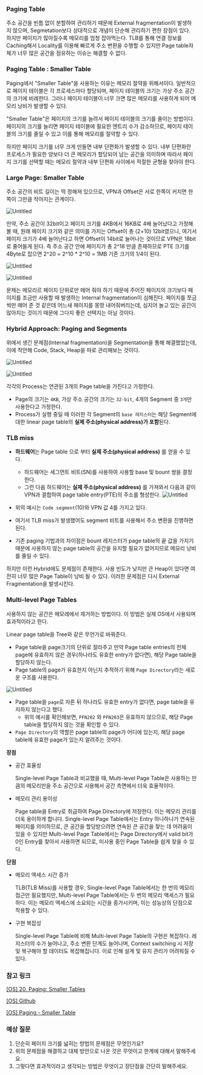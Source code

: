 ### Paging Table

주소 공간을 빈틈 없이 분할하여 관리하기 때문에 External fragmentation이 발생하지 않으며, Segmetation보다 상대적으로 개념이 단순해 관리하기 편한 장점이 있다. 하지만 페이지가 많아질수록 메모리를 엄청 잡아먹는다. TLB를 통해 연결 정보를 Caching해서 Locality를 이용해 빠르게 주소 변환을 수행할 수 있지만 Page table자체가 너무 많은 공간을 점유하는 이슈는 해결할 수 없다.

### Paging Table : Smaller Table

Paging에서 "Smaller Table"을 사용하는 이유는 메모리 절약을 위해서이다. 일반적으로 페이지 테이블은 각 프로세스마다 할당되며, 페이지 테이블의 크기는 가상 주소 공간의 크기에 비례한다. 그러나 페이지 테이블이 너무 크면 많은 메모리를 사용하게 되어 메모리 낭비가 발생할 수 있다.

"Smaller Table"은 페이지의 크기를 늘려서 페이지 테이블의 크기를 줄이는 방법이다. 페이지의 크기를 늘리면 페이지 테이블에 필요한 엔트리 수가 감소하므로, 페이지 테이블의 크기를 줄일 수 있고 이를 통해 메모리를 절약할 수 있다.

하지만 페이지 크기를 너무 크게 만들면 내부 단편화가 발생할 수 있다. 내부 단편화란 프로세스가 필요한 양보다 더 큰 메모리가 할당되어 남는 공간을 의미하며 따라서 페이지 크기를 선택할 때는 메모리 절약과 내부 단편화 사이에서 적절한 균형을 찾아야 한다.

### **Large Page: Smaller Table**

주소 공간의 비트 길이는 딱 정해져 있으므로, VPN과 Offset은 서로 한쪽이 커지면 한쪽이 그만큼 작아지는 관계이다. 

![Untitled](./img/lp0.png)

만약, 주소 공간이 32bit이고 페이지 크기를 4KB에서 16KB로 4배 늘어났다고 가정해볼 때, 원래 페이지 크기와 같은 의미를 가지는 Offset이 총 (2+10) 12bit였으니, 여기서 페이지 크기가 4배 늘어난다고 하면 Offset이 14bit로 늘어나는 것이므로 VPN은 18bit로 줄어들게 된다. 즉 주소 공간 안에 페이지가 총 2^18 만큼 존재하므로 PTE 크기를 4Byte로 잡으면 2^20 = 2^10 * 2^10 = 1MB 기존 크기의 1/4이 된다. 

![Untitled](./img/lp1.png)

![Untitled](./img/lp2.png)

문제는 메모리르 페이지 단위로만 떼어 줘야 하기 때문에 주어진 페이지의 크기보다 페이지를 조금만 사용할 때 발생하는 Internal fragmentation이 심해진다. 페이지를 쪼금씩만 떼어 준 것 같은데 어느새 페이지를 몽땅 내어줘버리는데, 심지어 놀고 있는 공간이 많아지는 것이기 때문에 그다지 좋은 선택지는 아닐 것이다.

### **Hybrid Approach: Paging and Segments**

위에서 생긴 문제점(Internal fragmentation)을 Segmentation을 통해 해결했었는데, 이에 착안해 Code, Stack, Heap을 따로 관리해보는 것이다.

![Untitled](./img/hybrid_1.png)

![Untitled](./img/hybrid_2.png)

각각의 Process는 연관된 3개의 Page table을 가진다고 가정한다.

- Page의 크기는 `4KB`, 가상 주소 공간의 크기는 `32-bit`, 4개의 Segment 중 `3개`만 사용한다고 가정한다.
- Process가 실행 중일 때 이러한 각 Segment의 `base 레지스터`는 해당 Segment에 대한 linear page table의 **실제 주소(physical address)가 포함**된다.

### TLB miss

- **하드웨어**는 Page table 으로 부터 **실제 주소(physical address)** 를 얻을 수 있다.
    - 하드웨어는 세그먼트 비트(SN)를 사용하여 사용할 base 및 bount 쌍을 결정한다.
    - 그런 다음 하드웨어는 **실제 주소(physical address)** 를 가져와서 다음과 같이 VPN과 결합하여 page table entry(PTE)의 주소를 형성한다.
![Untitled](./img/tlb_miss.png)

- 위의 예시는 `Code segment`(10)와 VPN 값 4를 가지고 있다.
- 여기서 TLB miss가 발생했어도 segment 비트를 사용해서 주소 변환을 진행하면 된다.
- 기존 paging 기법과의 차이점은 bount 레지스터가 page table의 끝 값을 가지기 때문에 사용하지 않는 page table의 공간을 유지할 필요가 없어지므로 메모리 낭비를 줄일 수 있다.

하지만 이런 Hybrid에도 문제점이 존재한다. 사용 빈도가 낮지만 큰 Heap이 있다면 여전히 너무 많은 Page Table이 낭비 될 수 있다. 이러한 문제점은 다시 External Fragmentation을 발생시킨다.

### **Multi-level Page Tables**

사용하지 않는 공간은 메모레에서 제거하는 방법이다. 이 방법은 실제 OS에서 사용되며 효과적이라고 한다. 

Linear page table을 Tree와 같은 무언가로 바꿔준다.

- Page table을 page크기의 단위로 잘라주고 만약 Page table entries의 전체 page에 유효하지 않은 경우(하나라도 유효한 entry가 없다면), 해당 Page table을 할당하지 않는다.
- Page table의 page가 유효한지 아닌지 추적하기 위해 `Page Directory`라는 새로운 구조를 사용한다.

![Untitled](./img/multi_level.png)

- Page table을 `page`로 자른 뒤 하나라도 유효한 entry가 없다면, page table을 유지하지 않는다고 했다.
    - 위의 예시를 확인해보면, `PFN202` 와 `PFN203`은 유효하지 않으므로, 해당 Page table을 할당하지 않는 것을 확인할 수 있다.
- `Page Directory`의 역할은 page table의 page가 어디에 있는지, 해당 page table에 유효한 page가 있는지 알려주는 것이다.

**장점**

- 공간 효율성
    
    Single-level Page Table과 비교했을 때, Multi-level Page Table은 사용하는 만큼의 메모리만을 주소 공간으로 사용해서 공간 측면에서 더욱 효율적이다.
    
- 메모리 관리 용이성
    
    Page table을 Entry로 취급하여 Page Directory에 저장한다. 이는 메모리 관리를 더욱 용이하게 합니다. Single-level Page Table에서는 Entry 하나하나가 연속된 페이지를 의미하므로, 큰 공간을 할당받으려면 연속된 큰 공간을 찾는 데 어려움이 있을 수 있지만 Multi-level Page Table에서는 Page Directory에서 valid bit가 0인 Entry를 찾아서 사용하면 되므로, 미사용 중인 Page Table을 쉽게 찾을 수 있다.
    

**단점**

- 메모리 액세스 시간 증가
    
    TLB(TLB Miss)를 사용할 경우, Single-level Page Table에서는 한 번의 메모리 접근만 필요했지만, Multi-level Page Table에서는 두 번의 메모리 액세스가 필요하다. 이는 메모리 액세스에 소요되는 시간을 증가시키며, 이는 성능상의 단점으로 작용할 수 있다.
    
- 구현 복잡성
    
    Single-level Page Table에 비해 Multi-level Page Table의 구현은 복잡하다. 레지스터의 수가 늘어나고, 주소 변환 단계도 늘어나며, Context switching 시 저장 및 복구해야 할 데이터도 복잡해집니다. 이로 인해 설계 및 유지 관리가 어려워질 수 있다.
    

### 참고 링크

[[OS] 20. Paging: Smaller Tables](https://velog.io/@qkrdbqls1001/OS-20.-Paging-Smaller-Tables)

[[OS] Github](https://github.com/devSquad-study/2023-CS-Study/blob/main/OS/os_smaller_table.md)

[[OS] Paging - Smaller Table](https://rond-o.tistory.com/267)

### 예상 질문

1. 단순히 페이지 크기를 넓히는 방법의 문제점은 무엇인가요?
2. 위의 문제점을 해결하고 대체 방안으로 나온 것은 무엇이고 한계에 대해서 말해주세요.
3. 그렇다면 효과적이라고 생각되는 방법은 무엇이고 장단점을 간단히 말해주세요.